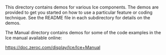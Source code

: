 This directory contains demos for various Ice components. The demos
are provided to get you started on how to use a particular feature or
coding technique. See the README file in each subdirectory for details
on the demos.

The Manual directory contains demos for some of the code examples in
the Ice manual available online:

   https://doc.zeroc.com/display/Ice/Ice+Manual
